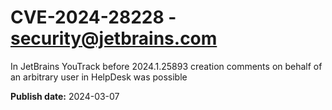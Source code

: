 # CVE-2024-28228 - security@jetbrains.com

In JetBrains YouTrack before 2024.1.25893 creation comments on behalf of an arbitrary user in HelpDesk was possible

**Publish date:** 2024-03-07
